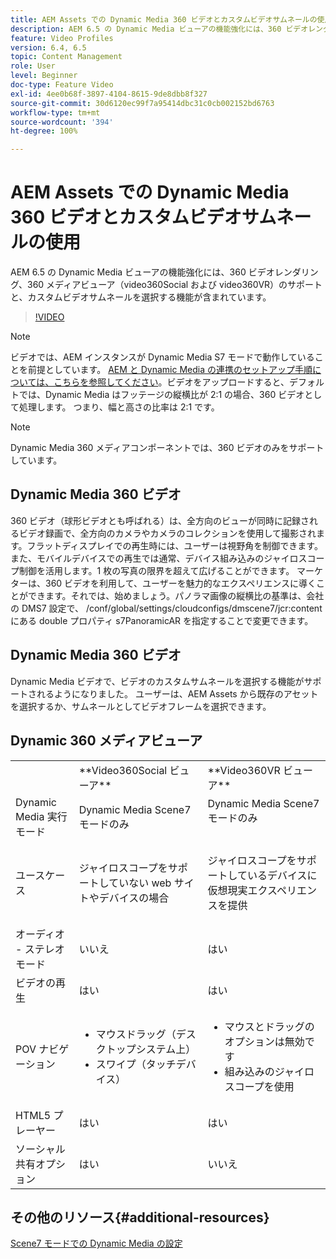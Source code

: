 ```yaml
---
title: AEM Assets での Dynamic Media 360 ビデオとカスタムビデオサムネールの使用
description: AEM 6.5 の Dynamic Media ビューアの機能強化には、360 ビデオレンダリング、360 メディアビューア（video360Social および video360VR）のサポートと、カスタムビデオサムネールを選択する機能が含まれています。
feature: Video Profiles
version: 6.4, 6.5
topic: Content Management
role: User
level: Beginner
doc-type: Feature Video
exl-id: 4ee0b68f-3897-4104-8615-9de8dbb8f327
source-git-commit: 30d6120ec99f7a95414dbc31c0cb002152bd6763
workflow-type: tm+mt
source-wordcount: '394'
ht-degree: 100%

---
```


# AEM Assets での Dynamic Media 360 ビデオとカスタムビデオサムネールの使用

AEM 6.5 の Dynamic Media ビューアの機能強化には、360 ビデオレンダリング、360 メディアビューア（video360Social および video360VR）のサポートと、カスタムビデオサムネールを選択する機能が含まれています。

>[!VIDEO](https://video.tv.adobe.com/v/26391?quality=12&learn=on)

>[!NOTE]
>
>ビデオでは、AEM インスタンスが Dynamic Media S7 モードで動作していることを前提としています。  [AEM と Dynamic Media の連携のセットアップ手順については、こちらを参照してください](https://helpx.adobe.com/jp/experience-manager/6-3/assets/using/config-dynamic-fp-14410.html)。ビデオをアップロードすると、デフォルトでは、Dynamic Media はフッテージの縦横比が 2:1 の場合、360 ビデオとして処理します。 つまり、幅と高さの比率は 2:1 です。

>[!NOTE]
>
>Dynamic Media 360 メディアコンポーネントでは、360 ビデオのみをサポートしています。

## Dynamic Media 360 ビデオ

360 ビデオ（球形ビデオとも呼ばれる）は、全方向のビューが同時に記録されるビデオ録画で、全方向のカメラやカメラのコレクションを使用して撮影されます。フラットディスプレイでの再生時には、ユーザーは視野角を制御できます。また、モバイルデバイスでの再生では通常、デバイス組み込みのジャイロスコープ制御を活用します。1 枚の写真の限界を超えて広げることができます。 マーケターは、360 ビデオを利用して、ユーザーを魅力的なエクスペリエンスに導くことができます。それでは、始めましょう。パノラマ画像の縦横比の基準は、会社の DMS7 設定で、 /conf/global/settings/cloudconfigs/dmscene7/jcr:content にある double プロパティ s7PanoramicAR を指定することで変更できます。

## Dynamic Media 360 ビデオ

Dynamic Media ビデオで、ビデオのカスタムサムネールを選択する機能がサポートされるようになりました。 ユーザーは、AEM Assets から既存のアセットを選択するか、サムネールとしてビデオフレームを選択できます。

## Dynamic 360 メディアビューア

<table> 
 <tbody>
   <tr>
      <td>  </td>
      <td>**Video360Social ビューア**</td>
      <td>**Video360VR ビューア**</td>
   </tr>
   <tr>
      <td>Dynamic Media 実行モード</td>
      <td>Dynamic Media Scene7 モードのみ</td>
      <td>Dynamic Media Scene7 モードのみ<br>
 <br>
      </td>
   </tr>
   <tr>
      <td>ユースケース</td>
      <td>
         <p>ジャイロスコープをサポートしていない web サイトやデバイスの場合</p>
         <p> </p>
      </td>
      <td>
         <p>ジャイロスコープをサポートしているデバイスに仮想現実エクスペリエンスを提供 </p>
      </td>
   </tr>
   <tr>
      <td>オーディオ - ステレオモード</td>
      <td>いいえ</td>
      <td>はい</td>
   </tr>
   <tr>
      <td>ビデオの再生</td>
      <td>はい</td>
      <td>はい</td>
   </tr>
   <tr>
      <td>POV ナビゲーション</td>
      <td>
         <ul>
            <li>マウスドラッグ（デスクトップシステム上）</li>
            <li>スワイプ（タッチデバイス）</li>
         </ul>
      </td>
      <td>
         <ul>
            <li>マウスとドラッグのオプションは無効です</li>
            <li>組み込みのジャイロスコープを使用</li>
         </ul>
      </td>
   </tr>
   <tr>
      <td>HTML5 プレーヤー</td>
      <td>はい</td>
      <td>はい</td>
   </tr>
   <tr>
      <td>ソーシャル共有オプション</td>
      <td>はい</td>
      <td>いいえ</td>
   </tr>
</tbody>
</table>

## その他のリソース{#additional-resources}

[Scene7 モードでの Dynamic Media の設定](https://helpx.adobe.com/jp/experience-manager/6-5/assets/using/config-dms7.html)
